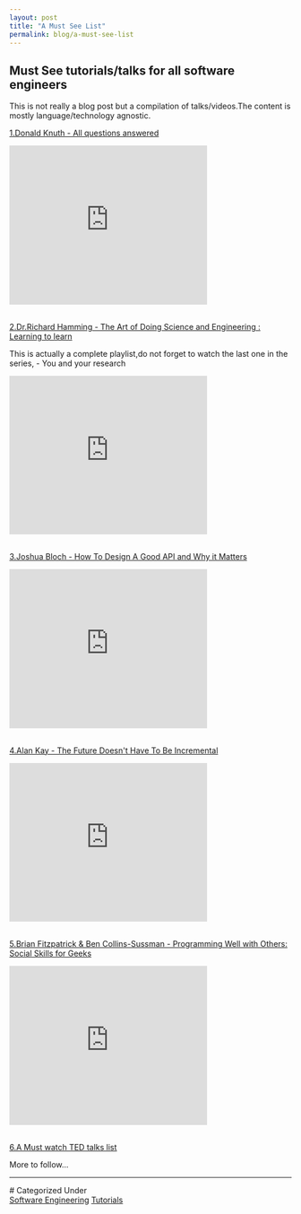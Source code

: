 ```yaml
---
layout: post
title: "A Must See List"
permalink: blog/a-must-see-list
---
```


## Must See tutorials/talks for all software engineers

This is not really a blog post but a compilation of talks/videos.The content is mostly language/technology agnostic.

<u>1.Donald Knuth - All questions answered</u>

<style>.embed-container { position: relative; padding-bottom: 56.25%; height: 0; overflow: hidden; max-width: 70%; } .embed-container iframe, .embed-container object, .embed-container embed { position: absolute; top: 0; left: 0; width: 100%; height: 100%; }</style><div class='embed-container'><iframe src='https://youtube.com/embed/xLBvCB2kr4Q' frameborder='0' allowfullscreen></iframe></div>

<br>

<u>2.Dr.Richard Hamming - The Art of Doing Science and Engineering : Learning to learn</u>

This is actually a complete playlist,do not forget to watch the last one in the series, - You and your research

<style>.embed-container { position: relative; padding-bottom: 56.25%; height: 0; overflow: hidden; max-width: 70%; } .embed-container iframe, .embed-container object, .embed-container embed { position: absolute; top: 0; left: 0; width: 100%; height: 100%; }</style><div class='embed-container'><iframe src='https://www.youtube.com/embed/videoseries?list=PL2FF649D0C4407B30' frameborder='0' allowfullscreen></iframe></div>

<br>

<u>3.Joshua Bloch - How To Design A Good API and Why it Matters</u>

<style>.embed-container { position: relative; padding-bottom: 56.25%; height: 0; overflow: hidden; max-width: 70%; } .embed-container iframe, .embed-container object, .embed-container embed { position: absolute; top: 0; left: 0; width: 100%; height: 100%; }</style><div class='embed-container'><iframe src='https://www.youtube.com/embed/aAb7hSCtvGw' frameborder='0' allowfullscreen></iframe></div>

<br>

<u>4.Alan Kay - The Future Doesn't Have To Be Incremental</u>

<style>.embed-container { position: relative; padding-bottom: 56.25%; height: 0; overflow: hidden; max-width: 70%; } .embed-container iframe, .embed-container object, .embed-container embed { position: absolute; top: 0; left: 0; width: 100%; height: 100%; }</style><div class='embed-container'><iframe src='https://youtube.com/embed/gTAghAJcO1o' frameborder='0' allowfullscreen></iframe></div>

<br>

<u>5.Brian Fitzpatrick & Ben Collins-Sussman - Programming Well with Others: Social Skills for Geeks</u>

<style>.embed-container { position: relative; padding-bottom: 56.25%; height: 0; overflow: hidden; max-width: 70%; } .embed-container iframe, .embed-container object, .embed-container embed { position: absolute; top: 0; left: 0; width: 100%; height: 100%; }</style><div class='embed-container'><iframe src='https://www.youtube.com/embed/q-7l8cnpI4k' frameborder='0' allowfullscreen></iframe></div>

<br>

<a href="https://blog.devbootcamp.com/2013/2013-02-25-10-must-watch-ted-talks-for-all-aspiring-programmers" target="_blank"><u>6.A Must watch TED talks list</u></a>

More to follow\...

<hr>
# Categorized Under
<br>
<a id="category" href="/blog-list?item-0" onClick="nav()">Software Engineering</a>
<a id="category" href="/blog-list?item-0-1" onClick="nav()">Tutorials</a>